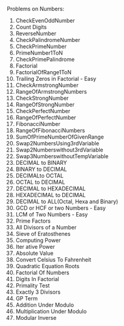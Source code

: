 Problems on Numbers:

001. CheckEvenOddNumber
002. Count Digits
003. ReverseNumber
004. CheckPalindromeNumber
005. CheckPrimeNumber
006. PrimeNumber1ToN
007. CheckPrimePalindrome
008. Factorial
009. FactorialOfRange1ToN
010. Trailing Zeros in Factorial - Easy
011. CheckArmstrongNumber
012. RangeOfArmstrongNumbers
013. CheckStrongNumber
014. RangeOfStrongNumber
015. CheckPerfectNumber
016. RangeOfPerfectNumber
017. FibonacciNumber
018. RangeOfFibonacciNumbers
019. SumOfPrimeNumberOfGivenRange
020. Swap2NumbersUsing3rdVariable
021. Swap2Numberswithout3rdVariable
022. Swap3NumberswithoutTempVariable
023. DECIMAL to	BINARY
024. BINARY	to DECIMAL
025. DECIMALto OCTAL
026. OCTAL to DECIMAL
027. DECIMAL to	HEXADECIMAL
028. HEXADECIMAL to DECIMAL	
029. DECIMAL to	ALL(Octal, Hexa and Binary)
030. GCD or HCF or two Numbers - Easy
031. LCM of Two Numbers - Easy
032. Prime Factors
033. All Divisors of a Number
034. Sieve of Eratosthenes
035. Computing Power 
036. Iter       ative Power
037. Absolute Value
038. Convert Celsius To Fahrenheit
039. Quadratic Equation Roots
040. Factorial Of Numbers
041. Digits In Factorial
042. Primality Test
043. Exactly 3 Divisors
044. GP Term
045. Addition Under Modulo
046. Multiplication Under Modulo
047. Modular Inverse
